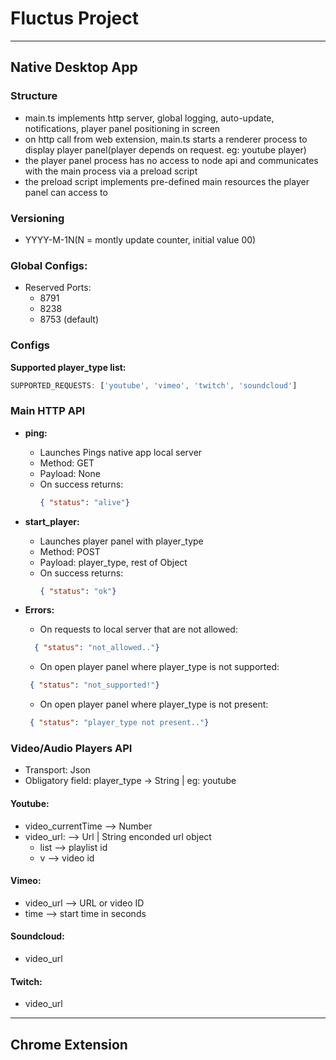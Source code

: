# Fluctus Project
  

---

## Native Desktop App

### Structure
  - main.ts implements http server, global logging, auto-update, notifications, player panel positioning in screen
  - on http call from web extension, main.ts starts a renderer process to display player panel(player depends on request. eg: youtube player)
  - the player panel process has no access to node api and communicates with the main process via a preload script 
  - the preload script implements pre-defined main resources the player panel can access to 


### Versioning
  - YYYY-M-1N(N = montly update counter, initial value 00)

### Global Configs:
  * Reserved Ports:
      * 8791
      * 8238
      * 8753 (default)


### Configs
**Supported player_type list:**
  ```javascript
  SUPPORTED_REQUESTS: ['youtube', 'vimeo', 'twitch', 'soundcloud']

  ```

### Main HTTP API

  * **ping:**
      - Launches Pings native app local server
      - Method: GET
      - Payload: None
      - On success returns:
        ```json
        { "status": "alive"}

        ```


  * **start_player:**
      - Launches player panel with player_type
      - Method: POST
      - Payload: player_type, rest of Object
      - On success returns:
        ```json
        { "status": "ok"}

        ```

  * **Errors:**
      - On requests to local server that are not allowed:
      ```json
        { "status": "not_allowed.."}

      ```

      - On open player panel where player_type is not supported:
       ```json
        { "status": "not_supported!"}

      ```

       - On open player panel where player_type is not present:
       ```json
        { "status": "player_type not present.."}

      ```


### Video/Audio Players API
  - Transport: Json
  - Obligatory field: player_type -> String | eg: youtube

#### Youtube:
- video_currentTime --> Number
- video_url:         --> Url  | String enconded url object
  - list --> playlist id
  - v    --> video id

#### Vimeo:
- video_url --> URL or video ID
- time      --> start time in seconds
    

#### Soundcloud:
- video_url

#### Twitch:
- video_url

---


## Chrome Extension
